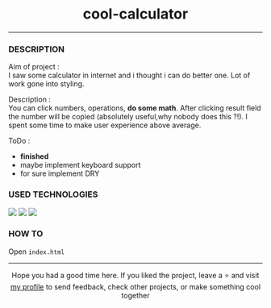 # <div align="center">cool-calculator</div>
***
### DESCRIPTION
Aim of project :  
I saw some calculator in internet and i thought i can do better one. Lot of work gone into styling.

Description :  
You can click numbers, operations, **do some math**. After clicking result field the number will be copied (absolutely useful,why nobody does this ?!). I spent some time to make user experience above average.  

ToDo :  
- **finished**
- maybe implement keyboard support
- for sure implement DRY

### USED TECHNOLOGIES
<span>
<img src="https://img.shields.io/badge/HTML5-E34F26?style=for-the-badge&logo=html5&logoColor=white"/>  
<img src="https://img.shields.io/badge/CSS3-1572B6?style=for-the-badge&logo=css3&logoColor=white"/>  
<img src="https://img.shields.io/badge/JavaScript-323330?style=for-the-badge&logo=javascript&logoColor=F7DF1E"/>  
</span>  

### HOW TO
Open `index.html`

***

<div align="center">Hope you had a good time here. If you liked the project, leave a ⭐ and visit <a href="https://github.com/ArziPL">my profile</a> to send feedback, check other projects, or make something cool together</p> 
